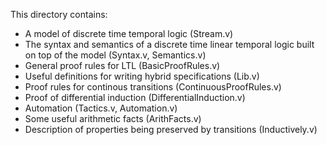 This directory contains:

- A model of discrete time temporal logic (Stream.v)
- The syntax and semantics of a discrete time linear temporal logic built on top of the model (Syntax.v, Semantics.v)
- General proof rules for LTL (BasicProofRules.v)
- Useful definitions for writing hybrid specifications (Lib.v)
- Proof rules for continous transitions (ContinuousProofRules.v)
- Proof of differential induction (DifferentialInduction.v)
- Automation (Tactics.v, Automation.v)
- Some useful arithmetic facts (ArithFacts.v)
- Description of properties being preserved by transitions (Inductively.v)

